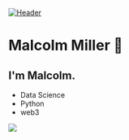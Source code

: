 [![Header](https://raw.githubusercontent.com/MartinHeinz/<OWNER>/<OWNER>/readme_header.png "Header")](https://malrepos.github.io/)


# Malcolm Miller  👋

## I'm Malcolm.
* Data Science
* Python
* web3 

<img align="center" src="https://github-readme-stats.vercel.app/api/top-langs/?username=malrepos&theme=<THEME_NAME>" />


